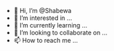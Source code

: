- 👋 Hi, I’m @Shabewa
- 👀 I’m interested in ...
- 🌱 I’m currently learning ...
- 💞️ I’m looking to collaborate on ...
- 📫 How to reach me ...

<!---
Shabewa/Shabewa is a ✨ special ✨ repository because its `README.md` (this file) appears on your GitHub profile.
You can click the Preview link to take a look at your changes.
--->
